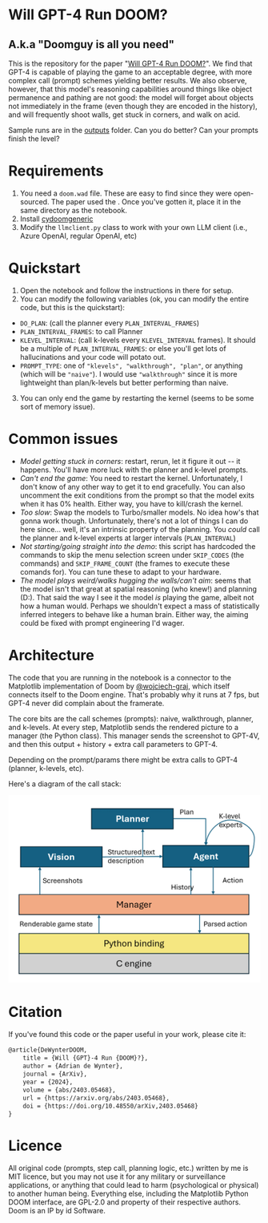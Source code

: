 # Will GPT-4 Run DOOM?

## A.k.a "Doomguy is all you need"

This is the repository for the paper "[Will GPT-4 Run DOOM?](https://arxiv.org/abs/2403.05468)". 
We find that GPT-4 is capable of playing the game to an acceptable degree, with more complex call (prompt) schemes yielding better results. 
We also observe, however, that this model's reasoning capabilities around things like object permanence and pathing are not good: the model will forget about objects not immediately in the frame (even though they are encoded in the history), and will frequently shoot walls, get stuck in corners, and walk on acid.

Sample runs are in the [outputs](outputs/README.md) folder. Can you do better? Can your prompts finish the level?

# Requirements
1. You need a `doom.wad` file. These are easy to find since they were open-sourced. The paper used the . Once you've gotten it, place it in the same directory as the notebook.
2. Install [cydoomgeneric](https://github.com/wojciech-graj/cydoomgeneric)
3. Modify the `llmclient.py` class to work with your own LLM client (i.e., Azure OpenAI, regular OpenAI, etc)


# Quickstart
1. Open the notebook and follow the instructions in there for setup.
2. You can modify the following variables (ok, you can modify the entire code, but this is the quickstart):
  - `DO_PLAN`: (call the planner every `PLAN_INTERVAL_FRAMES`)
  - `PLAN_INTERVAL_FRAMES`: to call Planner
  - `KLEVEL_INTERVAL`: (call k-levels every `KLEVEL_INTERVAL` frames). It should be a multiple of `PLAN_INTERVAL_FRAMES`: or else you'll get lots of hallucinations and your code will potato out.
  - `PROMPT_TYPE`: one of `"klevels", "walkthrough", "plan"`, or anything (which will be `"naive"`). I would use `"walkthrough"` since it is more lightweight than plan/k-levels but better performing than naive.
3. You can only end the game by restarting the kernel (seems to be some sort of memory issue).


# Common issues
- _Model getting stuck in corners_: restart, rerun, let it figure it out -- it happens. You'll have more luck with the planner and k-level prompts. 
- _Can't end the game_: You need to restart the kernel. Unfortunately, I don't know of any other way to get it to end gracefully. You can also uncomment the exit conditions from the prompt so that the model exits when it has 0% health. Either way, you have to kill/crash the kernel.
- _Too slow_: Swap the models to Turbo/smaller models. No idea how's that gonna work though. Unfortunately, there's not a lot of things I can do here since... well, it's an intrinsic property of the planning. You _could_ call the planner and k-level experts at larger intervals (`PLAN_INTERVAL`)
- _Not starting/going straight into the demo_: this script has hardcoded the commands to skip the menu selection screen under `SKIP_CODES` (the commands) and `SKIP_FRAME_COUNT` (the frames to execute these comands for). You can tune these to adapt to your hardware. 
- _The model plays weird/walks hugging the walls/can't aim_: seems that the model isn't that great at spatial reasoning (who knew!) and planning (D:). That said the way I see it the model _is_ playing the game, albeit not how a human would. Perhaps we shouldn't expect a mass of statistically inferred integers to behave like a human brain. Either way, the aiming could be fixed with prompt engineering I'd wager. 

# Architecture

The code that you are running in the notebook is a connector to the Matplotlib implementation of Doom by [@wojciech-graj](https://github.com/wojciech-graj/cydoomgeneric), which itself connects itself to the Doom engine. That's probably why it runs at 7 fps, but GPT-4 never did complain about the framerate. 

The core bits are the call schemes (prompts): naive, walkthrough, planner, and k-levels. At every step, Matplotlib sends the rendered picture to a manager (the Python class). This manager sends the screenshot to GPT-4V, and then this output + history + extra call parameters to GPT-4. 

Depending on the prompt/params there might be extra calls to GPT-4 (planner, k-levels, etc).

Here's a diagram of the call stack:

![architecture](img/doom_flowchart_expanded.png)


# Citation
If you've found this code or the paper useful in your work, please cite it:
```
@article{DeWynterDOOM,
	title = {Will {GPT}-4 Run {DOOM}?},
	author = {Adrian de Wynter},
    journal = {ArXiv},
    year = {2024},
    volume = {abs/2403.05468},
    url = {https://arxiv.org/abs/2403.05468},
    doi = {https://doi.org/10.48550/arXiv,2403.05468}
}
```


# Licence 

All original code (prompts, step call, planning logic, etc.) written by me is MIT licence, but you may not use it for any military or surveillance applications, or anything that could lead to harm (psychological or physical) to another human being. 
Everything else, including the Matplotlib Python DOOM interface, are GPL-2.0 and property of their respective authors. Doom is an IP by id Software.
